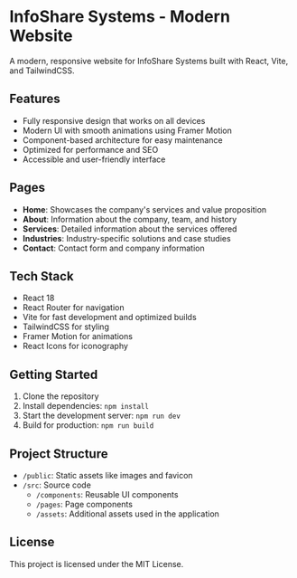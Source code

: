 # InfoShare Systems - Modern Website

A modern, responsive website for InfoShare Systems built with React, Vite, and TailwindCSS.

## Features

- Fully responsive design that works on all devices
- Modern UI with smooth animations using Framer Motion
- Component-based architecture for easy maintenance
- Optimized for performance and SEO
- Accessible and user-friendly interface

## Pages

- **Home**: Showcases the company's services and value proposition
- **About**: Information about the company, team, and history
- **Services**: Detailed information about the services offered
- **Industries**: Industry-specific solutions and case studies
- **Contact**: Contact form and company information

## Tech Stack

- React 18
- React Router for navigation
- Vite for fast development and optimized builds
- TailwindCSS for styling
- Framer Motion for animations
- React Icons for iconography

## Getting Started

1. Clone the repository
2. Install dependencies: `npm install`
3. Start the development server: `npm run dev`
4. Build for production: `npm run build`

## Project Structure

- `/public`: Static assets like images and favicon
- `/src`: Source code
  - `/components`: Reusable UI components
  - `/pages`: Page components
  - `/assets`: Additional assets used in the application

## License

This project is licensed under the MIT License.
